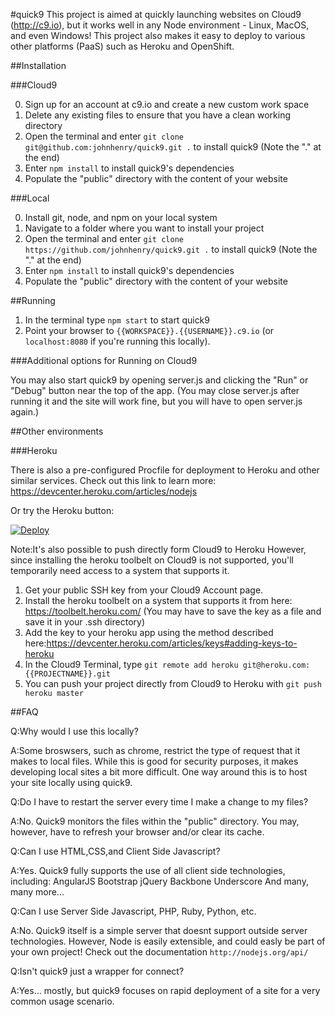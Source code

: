 #quick9
This project is aimed at quickly launching websites on Cloud9 (http://c9.io), but it works well in any Node environment - Linux, MacOS, and even Windows!
This project also makes it easy to deploy to various other platforms (PaaS) such as Heroku and OpenShift.

##Installation

###Cloud9

0. Sign up for an account at c9.io and create a new custom work space
1. Delete any existing files to ensure that you have a clean working directory
2. Open the terminal and enter `git clone git@github.com:johnhenry/quick9.git .` to install quick9 (Note the "." at the end)
3. Enter `npm install` to install quick9's dependencies
4. Populate the "public" directory with the content of your website

###Local

0. Install git, node, and npm on your local system
1. Navigate to a folder where you want to install your project
2. Open the terminal and enter `git clone https://github.com/johnhenry/quick9.git .` to install quick9 (Note the "." at the end)
3. Enter `npm install` to install quick9's dependencies
3. Populate the "public" directory with the content of your website

##Running

1. In the terminal type `npm start` to start quick9
2. Point your browser to `{{WORKSPACE}}.{{USERNAME}}.c9.io` (or `localhost:8080` if you're running this locally).

###Additional options for Running on Cloud9

You may also start quick9 by opening server.js and clicking the "Run" or "Debug" button near the top of the app.
(You may close server.js after running it and the site will work fine, but you will have to open server.js again.)

##Other environments

###Heroku

There is also a pre-configured Procfile for deployment to Heroku and other similar services.
Check out this link to learn more: https://devcenter.heroku.com/articles/nodejs

Or try the Heroku button:

[![Deploy](https://www.herokucdn.com/deploy/button.png)](https://heroku.com/deploy?template=https://github.com/johnhenry/quick9)


Note:It's also possible to push directly form Cloud9 to Heroku
However, since installing the heroku toolbelt on Cloud9 is not supported,
you'll temporarily need access to a system that supports it.


1. Get your public SSH key from your Cloud9 Account page.
2. Install the heroku toolbelt on a system that supports it from here: https://toolbelt.heroku.com/ (You may have to save the key as a file and save it in your .ssh directory)
3. Add the key to your heroku app using the method described here:https://devcenter.heroku.com/articles/keys#adding-keys-to-heroku
4. In the Cloud9 Terminal, type `git remote add heroku git@heroku.com:{{PROJECTNAME}}.git`
5. You can push your project directly from Cloud9 to Heroku with `git push heroku master`

##FAQ

Q:Why would I use this locally?

A:Some broswsers, such as chrome, restrict the type of request that it makes to local files.
    While this is good for security purposes, it makes developing local sites a bit more difficult.
    One way around this is to host your site locally using quick9.

Q:Do I have to restart the server every time I make a change to my files?

A:No. Quick9 monitors the files within the "public" directory.
    You may, however, have to refresh your browser and/or clear its cache.

Q:Can I use HTML,CSS,and Client Side Javascript?

A:Yes. Quick9 fully supports the use of all client side technologies, including:
    AngularJS
    Bootstrap
    jQuery
    Backbone
    Underscore
    And many, many more...

Q:Can I use Server Side Javascript, PHP, Ruby, Python, etc.

A:No. Quick9 itself is a simple server that doesnt support outside server technologies.
    However, Node is easily extensible, and could easly be part of your own project!
    Check out the documentation `http://nodejs.org/api/`

Q:Isn't quick9 just a wrapper for connect?

A:Yes... mostly, but quick9 focuses on rapid deployment of a site for a very common usage scenario.
